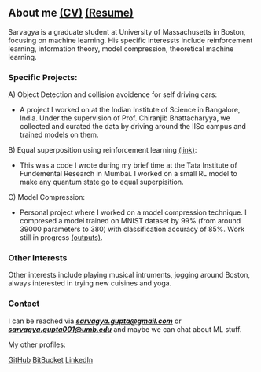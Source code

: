 ## About me [(CV)](https://github.com/Flock1/Flock1.github.io/blob/main/Sarvagya_Gupta_CV.pdf) [(Resume)](https://github.com/Flock1/Flock1.github.io/blob/main/Gupta_Sarvagya_Resume.pdf)


Sarvagya is a graduate student at University of Massachusetts in Boston, focusing on machine learning. His specific interessts include reinforcement learning, information theory, model compression, theoretical machine learning. 

### Specific Projects:

A) Object Detection and collision avoidence for self driving cars:

- A project I worked on at the Indian Institute of Science in Bangalore, India. Under the supervision of Prof. Chiranjib Bhattacharyya, we collected and curated the data by driving around the IISc campus and trained models on them. 

B) Equal superposition using reinforcement learning [(link)](https://bitbucket.org/Sarvagya8967/qc_code/src/master/):

- This was a code I wrote during my brief time at the Tata Institute of Fundemental Research in Mumbai. I worked on a small RL model to make any quantum state go to equal superpisition. 

C) Model Compression:

- Personal project where I worked on a model compression technique. I compresed a model trained on MNIST dataset by 99% (from around 39000 parameters to 380) with classification accuracy of 85%. Work still in progress [(outputs)](https://github.com/Flock1/Flock1.github.io/blob/main/Screenshot%202022-10-16%20at%2010.19.48%20PM.png). 




### Other Interests

Other interests include playing musical intruments, jogging around Boston, always interested in trying new cuisines and yoga.


### Contact

I can be reached via ***sarvagya.gupta@gmail.com*** or ***sarvagya.gupta001@umb.edu*** and maybe we can chat about ML stuff. 

My other profiles:

[GitHub](https://github.com/Flock1)
[BitBucket](https://bitbucket.org/Sarvagya8967/)
[LinkedIn](https://www.linkedin.com/in/sarvagya-gupta/)
